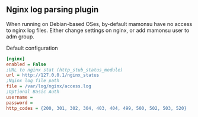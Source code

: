 Nginx log parsing plugin
------------------------
When running on Debian-based OSes, by-default mamonsu have no access to nginx log files.
Either change settings on nginx, or add mamonsu user to adm group.

Default configuration

``` ini
[nginx]
enabled = False
;URL to nginx stat (http_stub_status_module)
url = http://127.0.0.1/nginx_status
;Nginx log file path
file = /var/log/nginx/access.log
;Optional Basic Auth
username =
password =
http_codes = {200, 301, 302, 304, 403, 404, 499, 500, 502, 503, 520}
```
